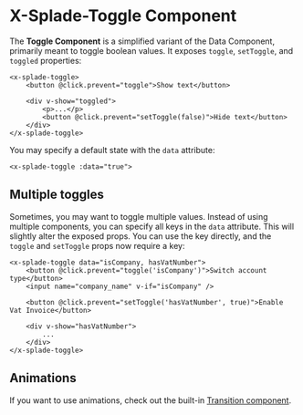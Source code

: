 # X-Splade-Toggle Component

The **Toggle Component** is a simplified variant of the Data Component, primarily meant to toggle boolean values. It exposes `toggle`, `setToggle`, and `toggled` properties:

```blade
<x-splade-toggle>
    <button @click.prevent="toggle">Show text</button>

    <div v-show="toggled">
        <p>...</p>
        <button @click.prevent="setToggle(false)">Hide text</button>
    </div>
</x-splade-toggle>
```

You may specify a default state with the `data` attribute:

```blade
<x-splade-toggle :data="true">
```

## Multiple toggles

Sometimes, you may want to toggle multiple values. Instead of using multiple components, you can specify all keys in the `data` attribute. This will slightly alter the exposed props. You can use the key directly, and the `toggle` and `setToggle` props now require a key:

```blade
<x-splade-toggle data="isCompany, hasVatNumber">
    <button @click.prevent="toggle('isCompany')">Switch account type</button>
    <input name="company_name" v-if="isCompany" />

    <button @click.prevent="setToggle('hasVatNumber', true)">Enable Vat Invoice</button>

    <div v-show="hasVatNumber">
        ...
    </div>
</x-splade-toggle>
```

## Animations

If you want to use animations, check out the built-in [Transition component](/x-transition.md).